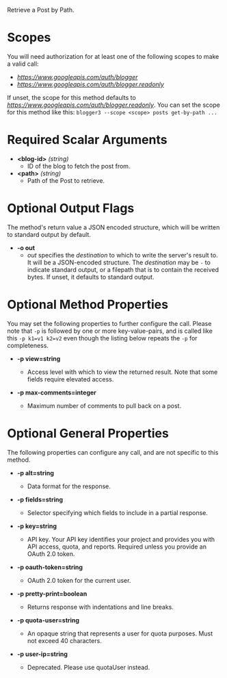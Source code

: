 Retrieve a Post by Path.
# Scopes

You will need authorization for at least one of the following scopes to make a valid call:

* *https://www.googleapis.com/auth/blogger*
* *https://www.googleapis.com/auth/blogger.readonly*

If unset, the scope for this method defaults to *https://www.googleapis.com/auth/blogger.readonly*.
You can set the scope for this method like this: `blogger3 --scope <scope> posts get-by-path ...`
# Required Scalar Arguments
* **&lt;blog-id&gt;** *(string)*
    - ID of the blog to fetch the post from.
* **&lt;path&gt;** *(string)*
    - Path of the Post to retrieve.

# Optional Output Flags

The method's return value a JSON encoded structure, which will be written to standard output by default.

* **-o out**
    - *out* specifies the *destination* to which to write the server's result to.
      It will be a JSON-encoded structure.
      The *destination* may be `-` to indicate standard output, or a filepath that is to contain the received bytes.
      If unset, it defaults to standard output.
# Optional Method Properties

You may set the following properties to further configure the call. Please note that `-p` is followed by one 
or more key-value-pairs, and is called like this `-p k1=v1 k2=v2` even though the listing below repeats the
`-p` for completeness.

* **-p view=string**
    - Access level with which to view the returned result. Note that some fields require elevated access.

* **-p max-comments=integer**
    - Maximum number of comments to pull back on a post.

# Optional General Properties

The following properties can configure any call, and are not specific to this method.

* **-p alt=string**
    - Data format for the response.

* **-p fields=string**
    - Selector specifying which fields to include in a partial response.

* **-p key=string**
    - API key. Your API key identifies your project and provides you with API access, quota, and reports. Required unless you provide an OAuth 2.0 token.

* **-p oauth-token=string**
    - OAuth 2.0 token for the current user.

* **-p pretty-print=boolean**
    - Returns response with indentations and line breaks.

* **-p quota-user=string**
    - An opaque string that represents a user for quota purposes. Must not exceed 40 characters.

* **-p user-ip=string**
    - Deprecated. Please use quotaUser instead.
